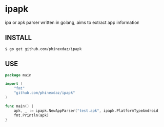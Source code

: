 # ipapk
ipa or apk parser written in golang, aims to extract app information

## INSTALL
	$ go get github.com/phinexdaz/ipapk
  
## USE
```go
package main

import (
	"fmt"
	"github.com/phinexdaz/ipapk"
)

func main() {
	apk, _ := ipapk.NewAppParser("test.apk", ipapk.PlatformTypeAndroid)
	fmt.Println(apk)
}
```
